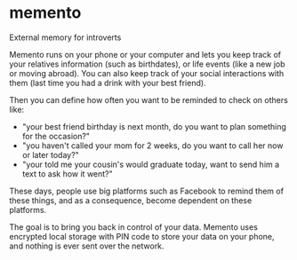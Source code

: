 # memento
External memory for introverts

Memento runs on your phone or your computer and lets you keep track of your 
relatives information (such as birthdates), or life events (like a new job or moving abroad).
You can also keep track of your social interactions with them (last time you had a drink with your best friend).

Then you can define how often you want to be reminded to check on others like:
- "your best friend birthday is next month, do you want to plan something for the occasion?"
- "you haven't called your mom for 2 weeks, do you want to call her now or later today?"
- "your told me your cousin's would graduate today, want to send him a text to ask how it went?"

These days, people use big platforms such as Facebook to remind them of these things, and as a consequence, 
become dependent on these platforms.

The goal is to bring you back in control of your data. 
Memento uses encrypted local storage with PIN code to store your data on your phone, and nothing is ever sent over the network.
